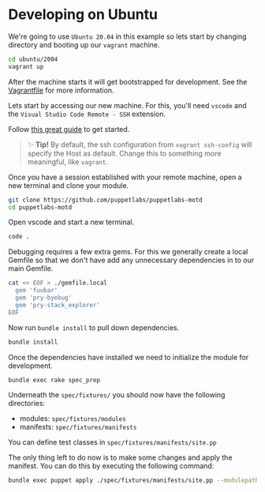 # Developing on Ubuntu

We're going to use `Ubuntu 20.04` in this example so lets start by changing directory and booting up our `vagrant` machine.

```bash
cd ubuntu/2004
vagrant up
```

After the machine starts it will get bootstrapped for development. See the [Vagrantfile](ubuntu/2004/Vagrantfile) for more information.

Lets start by accessing our new machine. For this, you'll need `vscode` and the `Visual Studio Code Remote - SSH` extension.

Follow [this great guide](https://medium.com/@lopezgand/connect-visual-studio-code-with-vagrant-in-your-local-machine-24903fb4a9de) to get started.

> ✨ **Tip!** By default, the ssh configuration from `vagrant ssh-config` will specify the Host as default. Change this to something more meaningful, like `vagrant`.

Once you have a session established with your remote machine, open a new terminal and clone your module.

```bash
git clone https://github.com/puppetlabs/puppetlabs-motd
cd puppetlabs-motd
```

Open vscode and start a new terminal.

```bash
code .
```

Debugging requires a few extra gems. For this we generally create a local Gemfile so that we don't have add any unnecessary dependencies in to our main Gemfile.

```bash
cat << EOF > ./gemfile.local
  gem 'fuubar'
  gem 'pry-byebug'
  gem 'pry-stack_explorer'
EOF
```

Now run `bundle install` to pull down dependencies.

```bash
bundle install
```

Once the dependencies have installed we need to initialize the module for development.

```bash
bundle exec rake spec_prep
```

Underneath the `spec/fixtures/` you should now have the following directories:

* modules: `spec/fixtures/modules`
* manifests: `spec/fixtures/manifests`

You can define test classes in `spec/fixtures/manifests/site.pp`

The only thing left to do now is to make some changes and apply the manifest. You can do this by executing the following command:

```bash
bundle exec puppet apply ./spec/fixtures/manifests/site.pp --modulepath ./spec/fixtures/modules/ --debug
```
